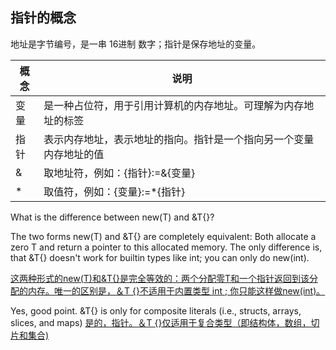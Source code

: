  指针的概念
 --------
地址是字节编号，是一串 16进制 数字；指针是保存地址的变量。

| 概念 | 说明                                                         |
| ---- | ------------------------------------------------------------ |
| 变量 | 是一种占位符，用于引用计算机的内存地址。可理解为内存地址的标签 |
| 指针 | 表示内存地址，表示地址的指向。指针是一个指向另一个变量内存地址的值 |
| &    | 取地址符，例如：{指针}:=&{变量}                              |
| *    | 取值符，例如：{变量}:=*{指针}                                |


What is the difference between new(T) and &T{}?

The two forms new(T) and &T{} are completely equivalent: Both allocate a zero T and return a pointer to this allocated memory. The only difference is, that &T{} doesn't work for builtin types like int; you can only do new(int).

<u>这两种形式的new(T)和&T{}是完全等效的：两个分配零T和一个指针返回到该分配的内存。唯一的区别是，＆T {}不适用于内置类型 int ; 你只能这样做new(int)。</u>

Yes, good point. &T{} is only for composite literals (i.e., structs, arrays, slices, and maps)
<u>是的，指针。＆T {}仅适用于复合类型（即结构体，数组，切片和集合)</u>

